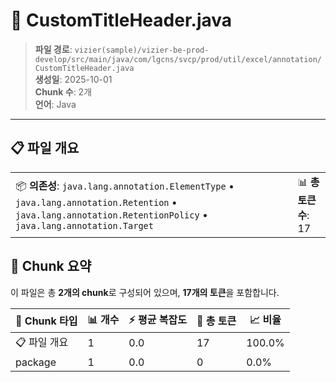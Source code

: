 # 📄 CustomTitleHeader.java

> **파일 경로**: `vizier(sample)/vizier-be-prod-develop/src/main/java/com/lgcns/svcp/prod/util/excel/annotation/CustomTitleHeader.java`  
> **생성일**: 2025-10-01  
> **Chunk 수**: 2개  
> **언어**: Java
---


## 📋 파일 개요

| | |
|--|--|
| 📦 **의존성**: `java.lang.annotation.ElementType` • `java.lang.annotation.Retention` • `java.lang.annotation.RetentionPolicy` • `java.lang.annotation.Target` | 📊 **총 토큰 수**: 17 |







## 🧩 Chunk 요약

이 파일은 총 **2개의 chunk**로 구성되어 있으며, **17개의 토큰**을 포함합니다.

| 🧩 Chunk 타입 | 📊 개수 | ⚡ 평균 복잡도 | 📝 총 토큰 | 📈 비율 |
|---------------|--------|-------------|----------|--------|
| 📋 파일 개요 | 1 | 0.0 | 17 | 100.0% |
| package | 1 | 0.0 | 0 | 0.0% |

